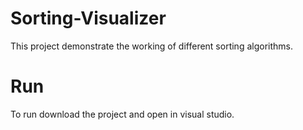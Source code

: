 # Sorting-Visualizer
This project demonstrate the working of different sorting algorithms.

# Run
To run download the project and open in visual studio.
